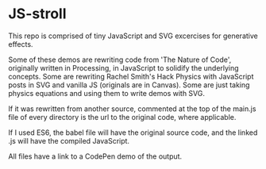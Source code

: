 # JS-stroll

This repo is comprised of tiny JavaScript and SVG excercises for generative effects. 

Some of these demos are rewriting code from 'The Nature of Code', originally written in Processing, in JavaScript to solidify the underlying concepts. Some are rewriting Rachel Smith's Hack Physics with JavaScript posts in SVG and vanilla JS (originals are in Canvas). Some are just taking physics equations and using them to write demos with SVG.

If it was rewritten from another source, commented at the top of the main.js file of every directory is the url to the original code, where applicable. 

If I used ES6, the babel file will have the original source code, and the linked .js will have the compiled JavaScript.

All files have a link to a CodePen demo of the output.
